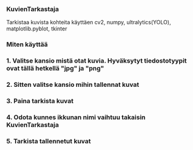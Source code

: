 ### KuvienTarkastaja

Tarkistaa kuvista kohteita käyttäen cv2, numpy, ultralytics(YOLO), matplotlib.pyblot, tkinter

### Miten käyttää

### 1. Valitse kansio mistä otat kuvia. Hyväksytyt tiedostotyypit ovat tällä hetkellä "jpg" ja "png"
### 2. Sitten valitse kansio mihin tallennat kuvat
### 3. Paina tarkista kuvat
### 4. Odota kunnes ikkunan nimi vaihtuu takaisin KuvienTarkastaja
### 5. Tarkista tallennetut kuvat
